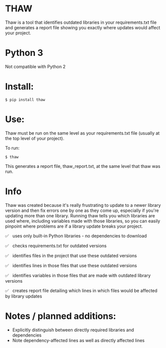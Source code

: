 # THAW
Thaw is a tool that identifies outdated libraries in your requirements.txt file and generates a report file showing you exactly where updates would affect your project.

# Python 3 
Not compatible with Python 2

# Install:
```
$ pip install thaw
```

# Use:

Thaw must be run on the same level as your requirements.txt file (usually at the top level of your project).

To run:

```
$ thaw
``` 
This generates a report file, thaw_report.txt, at the same level that thaw was run.


# Info

Thaw was created because it's really frustrating to update to a newer library version and then fix errors one by one as they come up, especially if you're updating more than one library. Running thaw tells you which libraries are used where, including variables made with those libraries, so you can easily pinpoint where problems are if a library update breaks your project. 

✅  &nbsp; uses only built-in Python libraries - no dependencies to download

✅  &nbsp; checks requirements.txt for outdated versions

✅  &nbsp; identifies files in the project that use these outdated versions

✅  &nbsp; identifies lines in those files that use these outdated versions

✅  &nbsp; identifies variables in those files that are made with outdated library versions

✅  &nbsp; creates report file detailing which lines in which files would be affected by library updates


# Notes / planned additions:
- Explicitly distinguish between directly required libraries and dependencies
- Note dependency-affected lines as well as directly affected lines